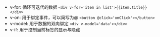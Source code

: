 - v-for: 循环可迭代的数据
    `<div v-for='item in list'>{{item.title}}</div>`
- v-on: 用于绑定事件，可以简写为@
    `<button @click='onClick'></button>`
- v-model: 用于数据的双向绑定
    `<div v-model='data'></div>`
- v-if: 用于控制当前标签的显示与隐藏